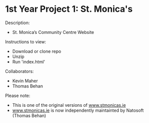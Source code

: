 # 1st Year Project 1: St. Monica's
Description:
- St. Monica’s Community Centre Website

Instructions to  view:
- Download or clone repo
- Unzip
- Run 'index.html'

Collaborators:
- Kevin Maher
- Thomas Behan

Please note:
- This is one of the original versions of www.stmonicas.ie
- www.stmonicas.ie is now independently maintainted by Natosoft (Thomas Behan)
